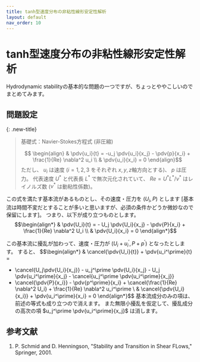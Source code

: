 ```yaml
---
title: tanh型速度分布の非粘性線形安定性解析
layout: default
nav_order: 10
---
```


# tanh型速度分布の非粘性線形安定性解析


Hydrodynamic stabilityの基本的な問題の一つですが、ちょっとややこしいのでまとめてみます。

## 問題設定

{: .new-title}
> 基礎式：Navier-Stokes方程式 (非圧縮)
> 
> $$ \begin{align}
& \pdv{u_i}{t} = -u_j \pdv{u_i}{x_j} - \pdv{p}{x_i} + \frac{1}{Re} \nabla^2 u_i \\
& \pdv{u_i}{x_i} = 0
\end{align}$$
> ただし、 $u_i$ は速度 ($i=1,2,3$ をそれぞれ $x, y, z$軸方向とする)、 $p$ は圧力。
> 代表速度 $U^*$ と代表長 $L^*$ で無次元化されていて、 $Re=U^* L^* / \nu^*$ はレイノルズ数 ($\nu^*$ は動粘性係数)。

この式を満たす基本流があるものとし、その速度・圧力を $(U_i, P)$ とします [基本流は時間不変だとすることが多いと思いますが、必須の条件かどうか微妙なので保留にします]。
つまり、以下が成り立つものとします。
$$\begin{align*}
& \pdv{U_i}{t} = - U_j \pdv{U_i}{x_j} - \pdv{P}{x_i} + \frac{1}{Re} \nabla^2 U_i \\
& \pdv{U_i}{x_i} = 0
\end{align*}$$

この基本流に擾乱が加わって、速度・圧力が $(U_i + u_i^\prime, P+p^\prime)$ となったとします。
すると、
$$\begin{align*}
& \cancel{\pdv{U_i}{t}} + \pdv{u_i^\prime}{t} = 
- \cancel{U_j\pdv{U_i}{x_j}} - u_j^\prime \pdv{U_i}{x_j} - U_j \pdv{u_i^\prime}{x_j} - \cancel{u_j^\prime \pdv{u_i^\prime}{x_j}} 
- \cancel{\pdv{P}{x_i}} - \pdv{p^\prime}{x_i} + \cancel{\frac{1}{Re} \nabla^2 U_i} + \frac{1}{Re} \nabla^2 u_i^\prime \\
& \cancel{\pdv{U_i}{x_i}} + \pdv{u_i^\prime}{x_i} = 0
\end{align*}$$
基本流成分のみの項は、前述の等式も成り立つので消えます。
また無限小擾乱を仮定して、擾乱成分の高次の項 $u_j^\prime \pdv{u_i^\prime}{x_j}$ は消します。



## 参考文献
1. P. Schmid and D. Henningson, "Stability and Transition in Shear FLows," Springer, 2001.
